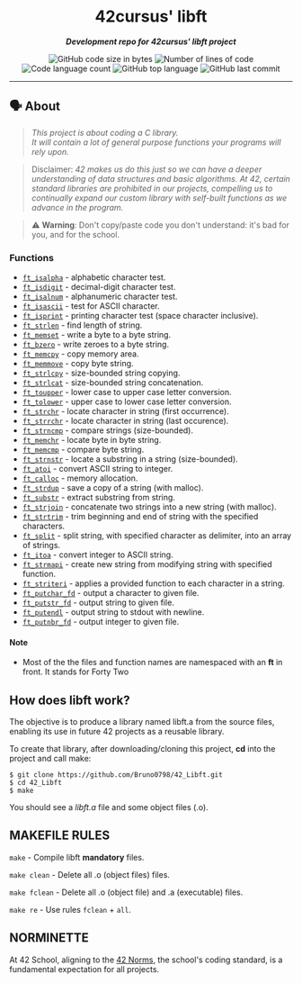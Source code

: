 <h1 align="center">
	42cursus' libft
</h1>

<p align="center">
	<b><i>Development repo for 42cursus' libft project</i></b><br>
</p>

<p align="center">
	<img alt="GitHub code size in bytes" src="https://img.shields.io/github/languages/code-size/bruno0798/42_libft?color=blueviolet" />
	<img alt="Number of lines of code" src="https://img.shields.io/tokei/lines/github/bruno0798/42_libft?color=blueviolet" />
	<img alt="Code language count" src="https://img.shields.io/github/languages/count/bruno0798/42_libft?color=blue" />
	<img alt="GitHub top language" src="https://img.shields.io/github/languages/top/bruno0798/42_libft?color=blue" />
	<img alt="GitHub last commit" src="https://img.shields.io/github/last-commit/bruno0798/42_libft?color=brightgreen" />
</p>

---

## 🗣️ About

> _This project is about coding a C library.<br>
It will contain a lot of general purpose functions your programs will rely upon._

> Disclaimer: *42 makes us do this just so we can have a deeper understanding of data structures 
and basic algorithms. At 42, certain standard libraries are prohibited in our projects, compelling us to continually expand our custom library with self-built functions as we advance in the program.*

> ⚠️ **Warning**: Don't copy/paste code you don't understand: it's bad for you, and for the school.

### Functions


* [`ft_isalpha`](42_libft/ft_isalpha.c)			- alphabetic character test.
* [`ft_isdigit`](42_libft/ft_isdigit.c)			- decimal-digit character test.
* [`ft_isalnum`](42_libft/ft_isalnum.c)			- alphanumeric character test.
* [`ft_isascii`](42_libft/ft_isascii.c)			- test for ASCII character.
* [`ft_isprint`](42_libft/ft_isprint.c)			- printing character test (space character inclusive).
* [`ft_strlen`](42_libft/ft_strlen.c)				- find length of string.
* [`ft_memset`](42_libft/ft_memset.c)		- write a byte to a byte string.
* [`ft_bzero`](42_libft/ft_bzero.c)		- write zeroes to a byte string.
* [`ft_memcpy`](42_libft/ft_memcpy.c)		- copy memory area.
* [`ft_memmove`](42_libft/ft_memmove.c)	- copy byte string.
* [`ft_strlcpy`](42_libft/ft_strlcpy.c)			- size-bounded string copying.
* [`ft_strlcat`](42_libft/ft_strlcat.c)			- size-bounded string concatenation.
* [`ft_toupper`](42_libft/ft_toupper.c)			- lower case to upper case letter conversion.
* [`ft_tolower`](42_libft/ft_tolower.c)			- upper case to lower case letter conversion.
* [`ft_strchr`](42_libft/ft_strchr.c)				- locate character in string (first occurrence).
* [`ft_strrchr`](42_libft/ft_strrchr.c)			- locate character in string (last occurence).
* [`ft_strncmp`](42_libft/ft_strncmp.c) 			- compare strings (size-bounded).
* [`ft_memchr`](42_libft/ft_memchr.c)		- locate byte in byte string.
* [`ft_memcmp`](42_libft/ft_memcmp.c)		- compare byte string.
* [`ft_strnstr`](42_libft/ft_strnstr.c)			- locate a substring in a string (size-bounded).
* [`ft_atoi`](42_libft/ft_atoi.c)		- convert ASCII string to integer.
* [`ft_calloc`](42_libft/ft_calloc.c)	- memory allocation.
* [`ft_strdup`](42_libft/ft_strdup.c)				- save a copy of a string (with malloc).
* [`ft_substr`](42_libft/ft_substr.c)				- extract substring from string.
* [`ft_strjoin`](42_libft/ft_strjoin.c)			- concatenate two strings into a new string (with malloc).
* [`ft_strtrim`](42_libft/ft_strtrim.c)			- trim beginning and end of string with the specified characters.
* [`ft_split`](42_libft/ft_split.c)				- split string, with specified character as delimiter, into an array of strings.
* [`ft_itoa`](42_libft/ft_itoa.c)					- convert integer to ASCII string.
* [`ft_strmapi`](42_libft/ft_strmapi.c)			- create new string from modifying string with specified function.
* [`ft_striteri`](42_libft/ft_striteri.c)			- applies a provided function to each character in a string.
* [`ft_putchar_fd`](42_libft/ft_putchar_fd.c)		- output a character to given file.
* [`ft_putstr_fd`](42_libft/ft_putstr_fd.c)		- output string to given file.
* [`ft_putendl`](42_libft/ft_putendl.c) 	- output string to stdout with newline.
* [`ft_putnbr_fd`](42_libft/ft_putnbr_fd.c)		- output integer to given file.


#### Note

- Most of the the files and function names are namespaced with an **ft** in front. It stands for Forty Two

## How does libft work?

The objective is to produce a library named libft.a from the source files, enabling its use in future 42 projects as a reusable library.

To create that library, after downloading/cloning this project, **cd** into the project and call make:
```
$ git clone https://github.com/Bruno0798/42_Libft.git
$ cd 42_Libft
$ make
```

You should see a *libft.a* file and some object files (.o).

## MAKEFILE RULES

`make` - Compile libft **mandatory** files.

`make clean` - Delete all .o (object files) files.

`make fclean` - Delete all .o (object file) and .a (executable) files.

`make re` - Use rules `fclean` + `all`.


## NORMINETTE
At 42 School, aligning to the [42 Norms](https://github.com/Bruno0798/42_libft/en_norm.pdf), the school's coding standard, is a fundamental expectation for all projects.

